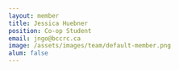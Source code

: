 ```yaml
---
layout: member
title: Jessica Huebner
position: Co-op Student
email: jngo@bccrc.ca
image: /assets/images/team/default-member.png
alum: false
---
```


